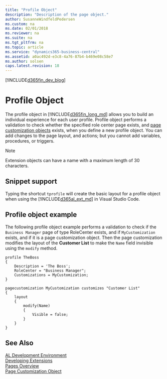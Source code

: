 ```yaml
---
title: "Profile Object"
description: "Description of the page object."
author: SusanneWindfeldPedersen
ms.custom: na
ms.date: 02/01/2018
ms.reviewer: na
ms.suite: na
ms.tgt_pltfrm: na
ms.topic: article
ms.service: "dynamics365-business-central"
ms.assetid: a0ac492d-e3c8-4a76-87b4-b469e08c58e7
ms.author: solsen
caps.latest.revision: 18
---
```


[!INCLUDE[d365fin_dev_blog](includes/d365fin_dev_blog.md)]

# Profile Object
The profile object in [!INCLUDE[d365fin_long_md](includes/d365fin_long_md.md)] allows you to build an individual experience for each user profile. Profile object performs a validation to check whether the specified role center page exists, and [page customization objects](devenv-page-customization-object.md) exists, when you define a new profile object. You can add changes to the page layout, and actions; but you cannot add variables, procedures, or triggers. 

> [!NOTE]  
> Extension objects can have a name with a maximum length of 30 characters.      

## Snippet support
Typing the shortcut ```tprofile``` will create the basic layout for a profile object when using the [!INCLUDE[d365al_ext_md](../includes/d365al_ext_md.md)] in Visual Studio Code.

## Profile object example
The following profile object example performs a validation to check if the `Business Manager` page of type RoleCenter exists, and if `MyCustomization` exists, and if it is a page customization object. Then the page customization modifies the layout of the **Customer List** to make the `Name` field invisible using the `modify` method. 

```
profile TheBoss
{
    Description = 'The Boss';
    RoleCenter = "Business Manager";
    Customizations = MyCustomization;
}

pagecustomization MyCustomization customizes "Customer List"
{
    layout
    {
        modify(Name)
        {
            Visible = false;
        }
    }
}

```

## See Also  
[AL Development Environment](devenv-reference-overview.md)  
[Developing Extensions](devenv-dev-overview.md)  
[Pages Overview](devenv-pages-overview.md)  
[Page Customization Object](devenv-page-customization-object.md)
